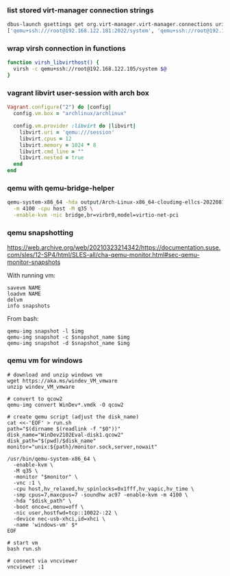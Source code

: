 ### list stored virt-manager connection strings

```bash
dbus-launch gsettings get org.virt-manager.virt-manager.connections uris
['qemu+ssh:///root@192.168.122.181:2022/system', 'qemu+ssh://root@192.168.122.196/system?keyfile=/home/ellcs/.ssh/id_rsa', 'qemu:///session']
```

### wrap virsh connection in functions

```bash
function virsh_libvirthost() { 
  virsh -c qemu+ssh://root@192.168.122.105/system $@
}
```

### vagrant libvirt user-session with arch box

```ruby
Vagrant.configure("2") do |config|
  config.vm.box = "archlinux/archlinux"

  config.vm.provider :libvirt do |libvirt|
    libvirt.uri = 'qemu:///session'
    libvirt.cpus = 12
    libvirt.memory = 1024 * 8
    libvirt.cmd_line = ""
    libvirt.nested = true
  end
end
```

### qemu with qemu-bridge-helper
```bash
qemu-system-x86_64 -hda output/Arch-Linux-x86_64-cloudimg-ellcs-20220818.0.qcow2 \
  -m 4100 -cpu host -M q35 \
  -enable-kvm -nic bridge,br=virbr0,model=virtio-net-pci
```

### qemu snapshotting

https://web.archive.org/web/20210323214342/https://documentation.suse.com/sles/12-SP4/html/SLES-all/cha-qemu-monitor.html#sec-qemu-monitor-snapshots

With running vm:

```
savevm NAME
loadvm NAME
delvm
info snapshots 
```

From bash:

```
qemu-img snapshot -l $img
qemu-img snapshot -c $snapshot_name $img
qemu-img snapshot -d $snapshot_name $img
```

### qemu vm for windows

```
# download and unzip windows vm
wget https://aka.ms/windev_VM_vmware
unzip windev_VM_vmware

# convert to qcow2
qemu-img convert WinDev*.vmdk -O qcow2 

# create qemu script (adjust the disk_name)
cat <<-'EOF' > run.sh
path="$(dirname $(readlink -f "$0"))"
disk_name="WinDev2102Eval-disk1.qcow2"
disk_path="$(pwd)/$disk_name"
monitor="unix:${path}/monitor.sock,server,nowait"

/usr/bin/qemu-system-x86_64 \
  -enable-kvm \
  -M q35 \
  -monitor "$monitor" \
  -vnc :1 \
  -cpu host,hv_relaxed,hv_spinlocks=0x1fff,hv_vapic,hv_time \
  -smp cpus=7,maxcpus=7 -soundhw ac97 -enable-kvm -m 4100 \
  -hda "$disk_path" \
  -boot once=c,menu=off \
  -nic user,hostfwd=tcp::10022-:22 \
  -device nec-usb-xhci,id=xhci \
  -name 'windows-vm' $*
EOF

# start vm
bash run.sh

# connect via vncviewer
vncviewer :1
```
